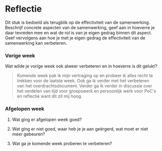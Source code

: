 Reflectie
==========

Dit stuk is bedoeld als terugblik op de effectiviteit van de samenwerking.
Beschrijf concrete aspecten van de samenwerking, geef aan in hoeverre je daar tevreden mee en wat de rol is
 van je eigen gedrag binnen dit aspect. Geef vervolgens aan hoe je met je eigen gedrag de effectiviteit van 
 de samenwerking kan verbeteren.
 

### Vorige week
Wat wilde je vorige week ook alweer verbeteren en in hoeverre is dit gelukt? 
> Komende week pak ik mijn vertraging op en probeer ik alles recht te trekken voor de laatste week. Ook ga ik verder met het verbeteren van het overdrachtsdocument. Verder ga ik verder in discussie over het verdelen van tijd voor groepswerk en persoonlijk werk voor PoC's en reflectie want dit zit mij hoog.

### Afgelopen week

1. Wat ging er afgelopen week goed?
> 

2. Wat ging er niet goed, waar heb je je aan geërgerd, wat moet er niet meer gebeuren?
> 
 
3. Wat ga je komende week proberen te verbeteren?
> 